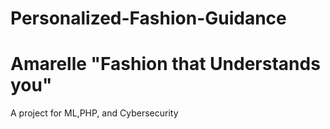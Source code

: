 # Personalized-Fashion-Guidance
# Amarelle "Fashion that Understands you"
A project for ML,PHP, and Cybersecurity
